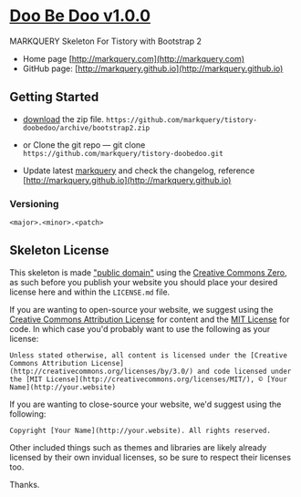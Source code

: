 # [Doo Be Doo v1.0.0](http://markquery.com) 

MARKQUERY Skeleton For Tistory with Bootstrap 2

* Home page [http://markquery.com](http://markquery.com)
* GitHub page: [http://markquery.github.io](http://markquery.github.io)

## Getting Started

- [download](https://github.com/markquery/tistory-doobedoo/archive/bootstrap2.zip)  the zip file.
   `https://github.com/markquery/tistory-doobedoo/archive/bootstrap2.zip`

-  or Clone the git repo — git clone
   `https://github.com/markquery/tistory-doobedoo.git`

- Update latest [markquery](https://github.com/markquery/markquery) and check the changelog, reference [http://markquery.github.io](http://markquery.github.io)

### Versioning

`<major>.<minor>.<patch>`

## Skeleton License

This skeleton is made ["public domain"](http://en.wikipedia.org/wiki/Public_domain) using the [Creative Commons Zero](http://creativecommons.org/publicdomain/zero/1.0/), as such before you publish your website you should place your desired license here and within the `LICENSE.md` file.

If you are wanting to open-source your website, we suggest using the [Creative Commons Attribution License](http://creativecommons.org/licenses/by/3.0/) for content and the [MIT License](http://creativecommons.org/licenses/MIT/) for code. In which case you'd probably want to use the following as your license:

    Unless stated otherwise, all content is licensed under the [Creative Commons Attribution License](http://creativecommons.org/licenses/by/3.0/) and code licensed under the [MIT License](http://creativecommons.org/licenses/MIT/), © [Your Name](http://your.website)

If you are wanting to close-source your website, we'd suggest using the following:

    Copyright [Your Name](http://your.website). All rights reserved.

Other included things such as themes and libraries are likely already licensed by their own invidual licenses, so be sure to respect their licenses too.

Thanks.